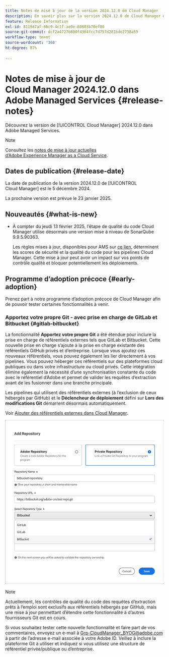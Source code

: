```yaml
---
title: Notes de mise à jour de la version 2024.12.0 de Cloud Manager
description: En savoir plus sur la version 2024.12.0 de Cloud Manager dans Adobe Managed Services.
feature: Release Information
exl-id: 811567af-66c9-4c1f-ae9e-60603b70ef80
source-git-commit: dcf2a4727b800f4364fcc7d757d281bde2738a55
workflow-type: tm+mt
source-wordcount: '360'
ht-degree: 87%

---
```


# Notes de mise à jour de Cloud Manager 2024.12.0 dans Adobe Managed Services {#release-notes}

<!-- RELEASE WIKI  https://wiki.corp.adobe.com/display/DMSArchitecture/Cloud+Manager+2024.12.0+Release -->

Découvrez la version de [!UICONTROL Cloud Manager] 2024.12.0 dans Adobe Managed Services.

>[!NOTE]
>
>Consultez les [notes de mise à jour actuelles d’Adobe Experience Manager as a Cloud Service](https://experienceleague.adobe.com/fr/docs/experience-manager-cloud-service/content/release-notes/home).

## Dates de publication {#release-date}

<!-- SAVE FOR FUTURE POSSIBLE USE No notable bugs or features for the September release of Cloud Manager. -->

La date de publication de la version 2024.12.0 de [!UICONTROL Cloud Manager] est le 5 décembre 2024.

La prochaine version est prévue le 23 janvier 2025.

## Nouveautés {#what-is-new}

<!-- * The AEM Code Quality step now uses SonarQube 9.9 Server, replacing the older 7.4 version. This upgrade brings additional security, performance, and code quality checks, offering more comprehensive analysis and coverage for your projects. --> <!-- CMGR-45683 -->

* À compter du jeudi 13 février 2025, l’étape de qualité du code Cloud Manager utilise désormais une version mise à niveau de SonarQube 9.9.5.90363.

  Les règles mises à jour, disponibles pour AMS sur [ce lien](https://experienceleague.adobe.com/en/docs/experience-manager-cloud-manager/content/using/code-quality-testing#code-quality-testing-step), déterminent les scores de sécurité et la qualité du code pour les pipelines Cloud Manager. Cette mise à jour peut avoir un impact sur vos points de contrôle qualité et bloquer potentiellement les déploiements.

## Programme d’adoption précoce {#early-adoption}

Prenez part à notre programme d’adoption précoce de Cloud Manager afin de pouvoir tester certaines fonctionnalités à venir.

### Apportez votre propre Git - avec prise en charge de GitLab et Bitbucket {#gitlab-bitbucket}

<!-- BOTH CS & AMS -->

La fonctionnalité **Apportez votre propre Git** a été étendue pour inclure la prise en charge de référentiels externes tels que GitLab et Bitbucket. Cette nouvelle prise en charge s’ajoute à la prise en charge existante des référentiels GitHub privés et d’entreprise. Lorsque vous ajoutez ces nouveaux référentiels, vous pouvez également les lier directement à vos pipelines. Vous pouvez héberger ces référentiels sur des plateformes cloud publiques ou dans votre infrastructure ou cloud privés. Cette intégration élimine également la nécessité d’une synchronisation constante du code avec le référentiel d’Adobe et permet de valider les requêtes d’extraction avant de les fusionner dans une branche principale.

Les pipelines qui utilisent des référentiels externes (à l’exclusion de ceux hébergés par GitHub) et le **Déclencheur de déploiement** défini sur **Lors des modifications Git** démarrent désormais automatiquement.

Voir [Ajouter des référentiels externes dans Cloud Manager](/help/managing-code/external-repositories.md).

![Boîte de dialogue Ajouter un référentiel](/help/release-notes/assets/repositories-add-release-notes.png)

>[!NOTE]
>
>Actuellement, les contrôles de qualité du code des requêtes d’extraction prêts à l’emploi sont exclusifs aux référentiels hébergés par GitHub, mais une mise à jour permettant d’étendre cette fonctionnalité à d’autres fournisseurs Git est en cours.

Si vous souhaitez tester cette nouvelle fonctionnalité et faire part de vos commentaires, envoyez un e-mail à [Grp-CloudManager_BYOG@adobe.com](mailto:Grp-CloudManager_BYOG@adobe.com) à partir de l’adresse e-mail associée à votre Adobe ID. Veillez à inclure la plateforme Git à utiliser et indiquez si vous utilisez une structure de référentiel privée/publique ou d’entreprise.


<!-- ## Bug fixes {#bug-fixes}

* A

Known Issues {#known-issues}

* A -->

